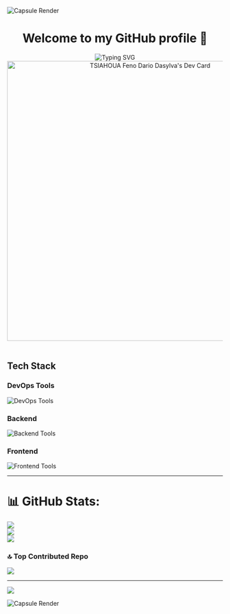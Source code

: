 
  <!-- Capsule Render -->
![Capsule Render](https://capsule-render.vercel.app/api?type=waving&color=gradient&height=100&section=header)
  

<div align="center">
  
  # Welcome to my GitHub profile 👋 
        
  <!-- Typing SVG -->
  <img src="https://readme-typing-svg.herokuapp.com?font=Fira+Code&size=25&pause=1000&color=007BFF&center=true&vCenter=true&width=435&lines=Hello%2C+I'm+dario208!+;DevOps+Apprentice+;And+Web+Developer" alt="Typing SVG" />
 <a href="https://app.daily.dev/dario208"><img src="https://api.daily.dev/devcards/v2/xBOZK2SCP2LpV2hvmMvwy.png?type=wide&r=ml8" width="652" alt="TSIAHOUA Feno Dario Dasylva's Dev Card"/></a>
  
  
  
</div>

</br>





## Tech Stack

### DevOps Tools
<p>
  <img src="https://skillicons.dev/icons?i=jenkins,githubactions,docker,rabbitmq,grafana,influxdb,kubernets" alt="DevOps Tools" />
</p>

### Backend
<p>
  <img src="https://skillicons.dev/icons?i=fastapi,django,postgresql,mongodb" alt="Backend Tools" />
</p>

### Frontend
<p>
  <img src="https://skillicons.dev/icons?i=nextjs,react,tailwindcss" alt="Frontend Tools" />
</p>

---

# 📊 GitHub Stats:
![](https://github-readme-stats.vercel.app/api?username=dario208&theme=nightowl&hide_border=false&include_all_commits=true&count_private=true)<br/>
![](https://github-readme-streak-stats.herokuapp.com/?user=dario208&theme=nightowl&hide_border=false)<br/>
![](https://github-readme-stats.vercel.app/api/top-langs/?username=dario208&theme=nightowl&hide_border=false&include_all_commits=true&count_private=true&layout=compact)

### 🔝 Top Contributed Repo
![](https://github-contributor-stats.vercel.app/api?username=dario208&limit=5&theme=dark&combine_all_yearly_contributions=true)

---
[![](https://visitcount.itsvg.in/api?id=dario208&label=Profile%20Views&color=9&icon=2&pretty=true)](https://visitcount.itsvg.in)


<!-- Proudly created with GPRM ( https://gprm.itsvg.in ) -->

<!-- Footer -->
![Capsule Render](https://capsule-render.vercel.app/api?type=waving&color=gradient&height=100&section=footer)
